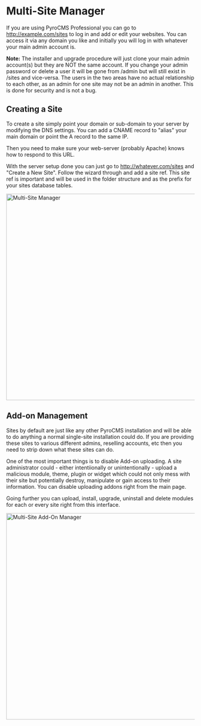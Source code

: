 # Multi-Site Manager

If you are using PyroCMS Professional you can go to http://example.com/sites to log in and add or edit your websites. You can access it via any domain you like and initially you will log in with whatever your main admin account is.

<div class="tip"><strong>Note:</strong> The installer and upgrade procedure will just clone your main admin account(s) but they are NOT the same account. If you change your admin password or delete a user it will be gone from /admin but will still exist in /sites and vice-versa. The users in the two areas have no actual relationship to each other, as an admin for one site may not be an admin in another. This is done for security and is not a bug.</div>

## Creating a Site

To create a site simply point your domain or sub-domain to your server by modifying the DNS settings. You can add a CNAME record to &quot;alias&quot; your main domain or point the A record to the same IP.

Then you need to make sure your web-server (probably Apache) knows how to respond to this URL.

With the server setup done you can just go to http://whatever.com/sites and &quot;Create a New Site&quot;. Follow the wizard through and add a site ref. This site ref is important and will be used in the folder structure and as the prefix for your sites database tables.

<a class="iframe" href="/uploads/default/files/msm.png"><img alt="Multi-Site Manager" class="pyro-image" src="/files/thumb/24/700/450" style="float: none; width: 550px;" /></a>

## Add-on Management

Sites by default are just like any other PyroCMS installation and will be able to do anything a normal single-site installation could do. If you are providing these sites to various different admins, reselling accounts, etc then you need to strip down what these sites can do.

One of the most important things is to disable Add-on uploading. A site administrator could - either intentiionally or unintentionally - upload a malicious module, theme, plugin or widget which could not only mess with their site but potentially destroy, manipulate or gain access to their information. You can disable uploading addons right from the main page.

Going further you can upload, install, upgrade, uninstall and delete modules for each or every site right from this interface.

<a class="iframe prettyPhoto" href="/uploads/default/files/msm-addons.png"><img alt="Multi-Site Add-On Manager" class="pyro-image" src="/files/thumb/23/700/450" style="float: none; width: 550px;" /></a>